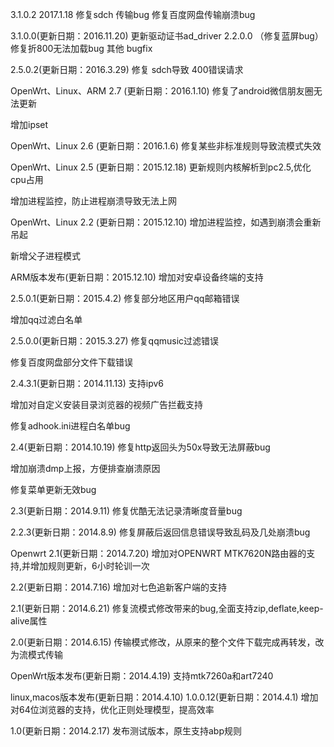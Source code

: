 3.1.0.2   2017.1.18
修复sdch 传输bug
修复百度网盘传输崩溃bug


3.1.0.0(更新日期：2016.11.20)
更新驱动证书ad_driver 2.2.0.0 （修复蓝屏bug）
修复折800无法加载bug
其他 bugfix

2.5.0.2(更新日期：2016.3.29)
修复 sdch导致 400错误请求

OpenWrt、Linux、ARM 2.7 (更新日期：2016.1.10)
修复了android微信朋友圈无法更新

增加ipset

OpenWrt、Linux 2.6 (更新日期：2016.1.6)
修复某些非标准规则导致流模式失效

OpenWrt、Linux 2.5 (更新日期：2015.12.18)
更新规则内核解析到pc2.5,优化cpu占用

增加进程监控，防止进程崩溃导致无法上网

OpenWrt、Linux 2.2 (更新日期：2015.12.10)
增加进程监控，如遇到崩溃会重新吊起

新增父子进程模式

ARM版本发布(更新日期：2015.12.10)
增加对安卓设备终端的支持

2.5.0.1(更新日期：2015.4.2)
修复部分地区用户qq邮箱错误

增加qq过滤白名单

2.5.0.0(更新日期：2015.3.27)
修复qqmusic过滤错误

修复百度网盘部分文件下载错误

2.4.3.1(更新日期：2014.11.13)
支持ipv6

增加对自定义安装目录浏览器的视频广告拦截支持

修复adhook.ini进程白名单bug

2.4(更新日期：2014.10.19)
修复http返回头为50x导致无法屏蔽bug

增加崩溃dmp上报，方便排查崩溃原因

修复菜单更新无效bug

2.3(更新日期：2014.9.11)
修复优酷无法记录清晰度音量bug

2.2.3(更新日期：2014.8.9)
修复屏蔽后返回信息错误导致乱码及几处崩溃bug

Openwrt 2.1(更新日期：2014.7.20)
增加对OPENWRT MTK7620N路由器的支持,并增加规则更新，6小时轮训一次

2.2(更新日期：2014.7.16)
增加对七色追新客户端的支持

2.1(更新日期：2014.6.21)
修复流模式修改带来的bug,全面支持zip,deflate,keep-alive属性

2.0(更新日期：2014.6.15)
传输模式修改，从原来的整个文件下载完成再转发，改为流模式传输

OpenWrt版本发布(更新日期：2014.4.19)
支持mtk7260a和art7240

linux,macos版本发布(更新日期：2014.4.10)
1.0.0.12(更新日期：2014.4.1)
增加对64位浏览器的支持，优化正则处理模型，提高效率

1.0(更新日期：2014.2.17)
发布测试版本，原生支持abp规则
